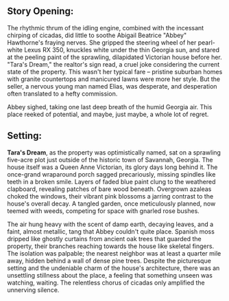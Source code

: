 ## Story Opening:

The rhythmic thrum of the idling engine, combined with the incessant chirping of cicadas, did little to soothe Abigail Beatrice "Abbey" Hawthorne's fraying nerves. She gripped the steering wheel of her pearl-white Lexus RX 350, knuckles white under the thin Georgia sun, and stared at the peeling paint of the sprawling, dilapidated Victorian house before her. "Tara's Dream," the realtor's sign read, a cruel joke considering the current state of the property. This wasn't her typical fare – pristine suburban homes with granite countertops and manicured lawns were more her style. But the seller, a nervous young man named Elias, was desperate, and desperation often translated to a hefty commission. 

Abbey sighed, taking one last deep breath of the humid Georgia air. This place reeked of potential, and maybe, just maybe, a whole lot of regret.

## Setting:

**Tara's Dream**, as the property was optimistically named, sat on a sprawling five-acre plot just outside of the historic town of Savannah, Georgia. The house itself was a Queen Anne Victorian, its glory days long behind it. The once-grand wraparound porch sagged precariously, missing spindles like teeth in a broken smile. Layers of faded blue paint clung to the weathered clapboard, revealing patches of bare wood beneath. Overgrown azaleas choked the windows, their vibrant pink blossoms a jarring contrast to the house's overall decay. A tangled garden, once meticulously planned, now teemed with weeds, competing for space with gnarled rose bushes.

The air hung heavy with the scent of damp earth, decaying leaves, and a faint, almost metallic, tang that Abbey couldn't quite place. Spanish moss dripped like ghostly curtains from ancient oak trees that guarded the property, their branches reaching towards the house like skeletal fingers. The isolation was palpable; the nearest neighbor was at least a quarter mile away, hidden behind a wall of dense pine trees. Despite the picturesque setting and the undeniable charm of the house's architecture, there was an unsettling stillness about the place, a feeling that something unseen was watching, waiting. The relentless chorus of cicadas only amplified the unnerving silence.
